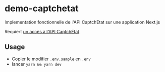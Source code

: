 # demo-captchetat

Implementation fonctionnelle de l'API CaptchEtat sur une application Next.js

Requiert [un accès à l'API CaptchEtat](https://api.gouv.fr/les-api/api-captchetat)

## Usage

- Copier le modifier `.env.sample` en `.env`
- lancer `yarn && yarn dev`
